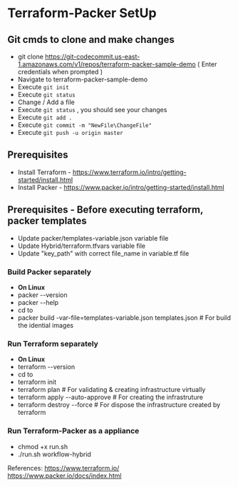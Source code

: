 # Terraform-Packer SetUp

## Git cmds to clone and make changes

* git clone https://git-codecommit.us-east-1.amazonaws.com/v1/repos/terraform-packer-sample-demo ( Enter credentials when prompted )
* Navigate to terraform-packer-sample-demo
* Execute `git init`
* Execute `git status`
* Change / Add a file 
* Execute `git status` , you should see your changes
* Execute `git add .`
* Execute `git commit -m "NewFile\ChangeFile"`
* Execute `git push -u origin master`

## Prerequisites

* Install Terraform  - <https://www.terraform.io/intro/getting-started/install.html>
* Install Packer     - <https://www.packer.io/intro/getting-started/install.html>

## Prerequisites - Before executing terraform, packer templates
* Update packer/templates-variable.json variable file
* Update Hybrid/terraform.tfvars variable file
* Update "key_path" with correct file_name in variable.tf file

### Build Packer separately 

* **On Linux** 
* packer --version
* packer --help
* cd to <packer templates path>
* packer build -var-file=templates-variable.json  templates.json          # For build the idential images

### Run Terraform separately 

* **On Linux**
* terraform --version
* cd to <terraform templates path>
* terraform init
* terraform  plan                  # For validating & creating infrastructure virtually
* terraform apply --auto-approve   # For creating the infrastruture 
* terraform destroy --force        # For dispose the infrastructure created by terraform

### Run Terraform-Packer as a appliance
* chmod +x run.sh
* ./run.sh workflow-hybrid

References:
https://www.terraform.io/
https://www.packer.io/docs/index.html
